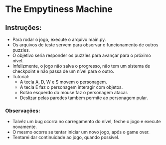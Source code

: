# The Empytiness Machine

## Instruções:
- Para rodar o jogo, execute o arquivo main.py.
- Os arquivos de teste servem para observar o funcionamento de outros puzzles.
- O objetivo seria responder os puzzles para avançar para o próximo nível.
- Infelizmente, o jogo não salva o progresso, não tem um sistema de checkpoint e não passa de um nível para o outro.
- Tutorial:
    - A tecla A, D, W e S movem o personagem.
    - A tecla E faz o personagem interagir com objetos.
    - Botão esquerdo do mouse faz o personagem atacar.
    - Deslizar pelas paredes também permite ao personagem pular.

### Observações:
- Talvêz um bug ocorra no carregamento do nível, feche o jogo e execute novamente.
- O mesmo ocorre se tentar iniciar um novo jogo, após o game over.
- Tentarei dar continuidade ao jogo, quando possível.
